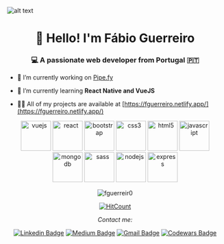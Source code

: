 ![alt text](https://res.cloudinary.com/fguerreir0/image/upload/v1594808640/Personal/Fa%CC%81bio_Guerreiro_lfdmio.jpg)

<h1 align="center">👋 Hello! I'm Fábio Guerreiro</h1>
<h3 align="center">💻 A passionate web developer from Portugal 🇵🇹</h3>

- 🔭 I’m currently working on [Pipe.fy](https://github.com/FGuerreir0/E-Commerce-Example)

- 🌱 I’m currently learning **React Native and VueJS**

- 👨‍💻 All of my projects are available at [https://fguerreiro.netlify.app/](https://fguerreiro.netlify.app/)

<p align="center"><img src="https://devicons.github.io/devicon/devicon.git/icons/vuejs/vuejs-original-wordmark.svg" alt="vuejs" width="70" height="70"/> <img src="https://devicons.github.io/devicon/devicon.git/icons/react/react-original-wordmark.svg" alt="react" width="70" height="70"/> <img src="https://devicons.github.io/devicon/devicon.git/icons/bootstrap/bootstrap-plain.svg" alt="bootstrap" width="70" height="70"/> <img src="https://devicons.github.io/devicon/devicon.git/icons/css3/css3-original-wordmark.svg" alt="css3" width="70" height="70"/> <img src="https://devicons.github.io/devicon/devicon.git/icons/html5/html5-original-wordmark.svg" alt="html5" width="70" height="70"/> <img src="https://devicons.github.io/devicon/devicon.git/icons/javascript/javascript-original.svg" alt="javascript" width="70" height="70"/> <img src="https://devicons.github.io/devicon/devicon.git/icons/mongodb/mongodb-original-wordmark.svg" alt="mongodb" width="70" height="70"/> <img src="https://devicons.github.io/devicon/devicon.git/icons/sass/sass-original.svg" alt="sass" width="70" height="70"/> <img src="https://devicons.github.io/devicon/devicon.git/icons/nodejs/nodejs-original-wordmark.svg" alt="nodejs" width="70" height="70"/> <img src="https://devicons.github.io/devicon/devicon.git/icons/express/express-original-wordmark.svg" alt="express" width="70" height="70"/></p><p align="center"> <img src="https://github-readme-stats.vercel.app/api?username=fguerreir0&show_icons=true" alt="fguerreir0" /> </p>

<div align="center">

[![HitCount](http://hits.dwyl.com/FGuerreir0/{project}.svg)](http://hits.dwyl.com/FGuerreir0/{project})

<i>Contact me:</i><br>

[![Linkedin Badge](https://img.shields.io/badge/-LinkedIn-blue?style=flat-square&logo=Linkedin&logoColor=white&link=https://www.linkedin.com/in/fabiofsguerreiro/)](https://www.linkedin.com/in/fabiofsguerreiro/) [![Medium Badge](https://img.shields.io/badge/-Medium-03a57a?style=flat-square&labelColor=000000&logo=Medium&link=https://medium.com/@ffsguerreiro)](https://medium.com/@ffsguerreiro)
[![Gmail Badge](https://img.shields.io/badge/-Email-c14438?style=flat-square&logo=Gmail&logoColor=white&link=mailto:ffsguerreiro@gmail.com)](mailto:ffsguerreiro@gmail.com)
[![Codewars Badge](
https://www.codewars.com/users/FGuerreir0/badges/micro)](
https://www.codewars.com/users/FGuerreir0) 
</div>
